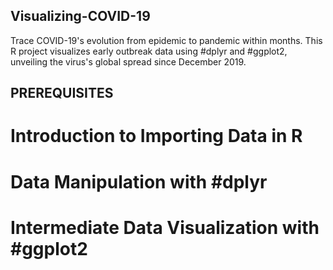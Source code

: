 ## Visualizing-COVID-19
Trace COVID-19's evolution from epidemic to pandemic within months. This R project visualizes early outbreak data using #dplyr and #ggplot2, unveiling the virus's global spread since December 2019.

## PREREQUISITES

# Introduction to Importing Data in R
# Data Manipulation with #dplyr
# Intermediate Data Visualization with #ggplot2
